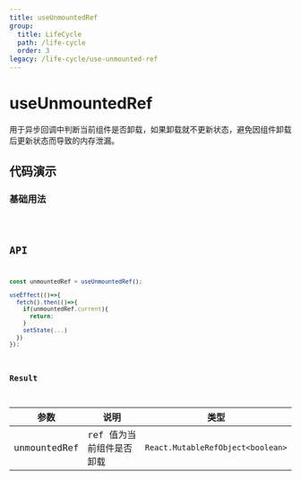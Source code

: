 ```yaml
---
title: useUnmountedRef
group:
  title: LifeCycle
  path: /life-cycle
  order: 3
legacy: /life-cycle/use-unmounted-ref
---
```


# useUnmountedRef

用于异步回调中判断当前组件是否卸载，如果卸载就不更新状态，避免因组件卸载后更新状态而导致的内存泄漏。

## 代码演示

### 基础用法

<code src="./demos/basic.tsx" />

## API

```typescript
const unmountedRef = useUnmountedRef();

useEffect(()=>{
  fetch().then(()=>{
    if(unmountedRef.current){
      return;
    }
    setState(...)
  })
});
```

### Result

| 参数 | 说明           | 类型                                  |
| ---- | -------------- | ------------------------------------- |
| unmountedRef | ref 值为当前组件是否卸载 | `React.MutableRefObject<boolean>` |
